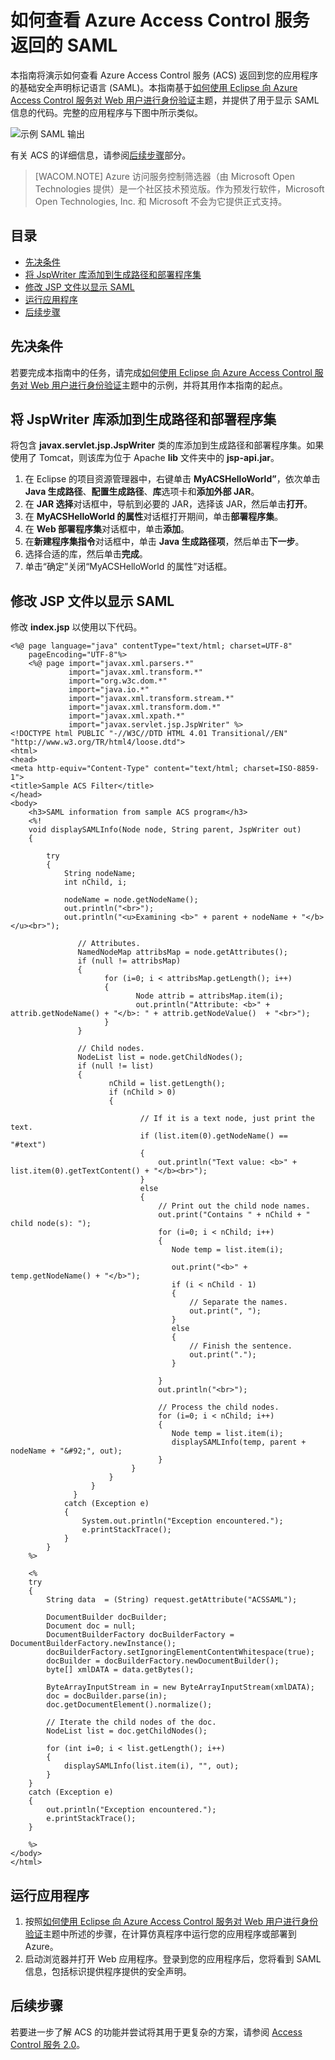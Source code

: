 <properties linkid="develop-java-how-to-guides-view-saml-returned-by-acs" urlDisplayName="View ACS SAML" pageTitle="查看 Access Control 服务返回的 SAML (Java)" metaKeywords="" description="了解如何通过 Azure 上托管的 Java 应用程序查看 Access Control 服务返回的 SAML。" metaCanonical="" services="" documentationCenter="Java" title="如何查看 Azure Access Control 服务返回的 SAML" authors="robmcm" videoId="" scriptId="" solutions="" manager="wpickett" editor="mollybos" />
<tags ms.service=""
    ms.date="09/25/2014"
    wacn.date="04/11/2015"
    />

# 如何查看 Azure Access Control 服务返回的 SAML

本指南将演示如何查看 Azure Access Control 服务 (ACS) 返回到您的应用程序的基础安全声明标记语言 (SAML)。本指南基于[如何使用 Eclipse 向 Azure Access Control 服务对 Web 用户进行身份验证][如何使用 Eclipse 向 Azure Access Control 服务对 Web 用户进行身份验证]主题，并提供了用于显示 SAML 信息的代码。完整的应用程序与下图中所示类似。

![示例 SAML 输出][示例 SAML 输出]

有关 ACS 的详细信息，请参阅[后续步骤][后续步骤]部分。

> [WACOM.NOTE]
> Azure 访问服务控制筛选器（由 Microsoft Open Technologies 提供）是一个社区技术预览版。作为预发行软件，Microsoft Open Technologies, Inc. 和 Microsoft 不会为它提供正式支持。

## 目录

-   [先决条件][先决条件]
-   [将 JspWriter 库添加到生成路径和部署程序集][将 JspWriter 库添加到生成路径和部署程序集]
-   [修改 JSP 文件以显示 SAML][修改 JSP 文件以显示 SAML]
-   [运行应用程序][运行应用程序]
-   [后续步骤][后续步骤]

## <a name="pre"></a> 先决条件

若要完成本指南中的任务，请完成[如何使用 Eclipse 向 Azure Access Control 服务对 Web 用户进行身份验证][如何使用 Eclipse 向 Azure Access Control 服务对 Web 用户进行身份验证]主题中的示例，并将其用作本指南的起点。

## <a name="add_library"></a>将 JspWriter 库添加到生成路径和部署程序集

将包含 **javax.servlet.jsp.JspWriter** 类的库添加到生成路径和部署程序集。如果使用了 Tomcat，则该库为位于 Apache **lib** 文件夹中的 **jsp-api.jar**。

1.  在 Eclipse 的项目资源管理器中，右键单击 **MyACSHelloWorld”**，依次单击 **Java 生成路径**、**配置生成路径**、**库**选项卡和**添加外部 JAR**。
2.  在 **JAR 选择**对话框中，导航到必要的 JAR，选择该 JAR，然后单击**打开**。
3.  在 **MyACSHelloWorld 的属性**对话框打开期间，单击**部署程序集**。
4.  在 **Web 部署程序集**对话框中，单击**添加**。
5.  在**新建程序集指令**对话框中，单击 **Java 生成路径项**，然后单击**下一步**。
6.  选择合适的库，然后单击**完成**。
7.  单击“确定”关闭“MyACSHelloWorld 的属性”对话框。

## <a name="modify_jsp"></a>修改 JSP 文件以显示 SAML

修改 **index.jsp** 以使用以下代码。

    <%@ page language="java" contentType="text/html; charset=UTF-8"
        pageEncoding="UTF-8"%>
        <%@ page import="javax.xml.parsers.*"
                 import="javax.xml.transform.*"
                 import="org.w3c.dom.*"
                 import="java.io.*"
                 import="javax.xml.transform.stream.*"
                 import="javax.xml.transform.dom.*"
                 import="javax.xml.xpath.*"
                 import="javax.servlet.jsp.JspWriter" %>
    <!DOCTYPE html PUBLIC "-//W3C//DTD HTML 4.01 Transitional//EN" "http://www.w3.org/TR/html4/loose.dtd">
    <html>
    <head>
    <meta http-equiv="Content-Type" content="text/html; charset=ISO-8859-1">
    <title>Sample ACS Filter</title>
    </head>
    <body>
        <h3>SAML information from sample ACS program</h3>
        <%!
        void displaySAMLInfo(Node node, String parent, JspWriter out)
        {
        
            try
            {
                String nodeName;
                int nChild, i;
                
                nodeName = node.getNodeName();
                out.println("<br>");
                out.println("<u>Examining <b>" + parent + nodeName + "</b></u><br>");
                   
                   // Attributes.
                   NamedNodeMap attribsMap = node.getAttributes();
                   if (null != attribsMap)
                   {
                         for (i=0; i < attribsMap.getLength(); i++)
                         {
                                Node attrib = attribsMap.item(i);
                                out.println("Attribute: <b>" + attrib.getNodeName() + "</b>: " + attrib.getNodeValue()  + "<br>");
                         }
                   }
                   
                   // Child nodes.
                   NodeList list = node.getChildNodes();
                   if (null != list)
                   {
                          nChild = list.getLength();
                          if (nChild > 0)
                          {                    

                                 // If it is a text node, just print the text.
                                 if (list.item(0).getNodeName() == "#text")
                                 {
                                     out.println("Text value: <b>" + list.item(0).getTextContent() + "</b><br>");
                                 }
                                 else
                                 {
                                     // Print out the child node names.
                                     out.print("Contains " + nChild + " child node(s): ");   
                                     for (i=0; i < nChild; i++)
                                     {
                                        Node temp = list.item(i);
                                        
                                        out.print("<b>" + temp.getNodeName() + "</b>");
                                        if (i < nChild - 1)
                                        {
                                            // Separate the names.
                                            out.print(", ");
                                        }
                                        else
                                        {
                                            // Finish the sentence.
                                            out.print(".");
                                        }
                                            
                                     }
                                     out.println("<br>");
                                     
                                     // Process the child nodes.
                                     for (i=0; i < nChild; i++)
                                     {
                                        Node temp = list.item(i);
                                        displaySAMLInfo(temp, parent + nodeName + "&#92;", out);
                                     }
                               }
                          }
                      }
                  }
                catch (Exception e)
                {
                    System.out.println("Exception encountered.");
                    e.printStackTrace();            
                }
            }
        %>

        <%
        try 
        {
            String data  = (String) request.getAttribute("ACSSAML");
            
            DocumentBuilder docBuilder;
            Document doc = null;
            DocumentBuilderFactory docBuilderFactory = DocumentBuilderFactory.newInstance();
            docBuilderFactory.setIgnoringElementContentWhitespace(true);
            docBuilder = docBuilderFactory.newDocumentBuilder();
            byte[] xmlDATA = data.getBytes();
            
            ByteArrayInputStream in = new ByteArrayInputStream(xmlDATA); 
            doc = docBuilder.parse(in);
            doc.getDocumentElement().normalize();
            
            // Iterate the child nodes of the doc.
            NodeList list = doc.getChildNodes();

            for (int i=0; i < list.getLength(); i++)
            {
                displaySAMLInfo(list.item(i), "", out);
            }
        }
        catch (Exception e) 
        {
            out.println("Exception encountered.");
            e.printStackTrace();
        }
        
        %>
    </body>
    </html>

## <a name="run_application"></a>运行应用程序

1.  按照[如何使用 Eclipse 向 Azure Access Control 服务对 Web 用户进行身份验证][如何使用 Eclipse 向 Azure Access Control 服务对 Web 用户进行身份验证]主题中所述的步骤，在计算仿真程序中运行您的应用程序或部署到 Azure。
2.  启动浏览器并打开 Web 应用程序。登录到您的应用程序后，您将看到 SAML 信息，包括标识提供程序提供的安全声明。

## <a name="next_steps"></a>后续步骤

若要进一步了解 ACS 的功能并尝试将其用于更复杂的方案，请参阅 [Access Control 服务 2.0][Access Control 服务 2.0]。

  [如何使用 Eclipse 向 Azure Access Control 服务对 Web 用户进行身份验证]: active-directory-java-authenticate-users-access-control-eclipse
  [示例 SAML 输出]: ./media/active-directory-java-view-saml-returned-by-access-control/SAML_Output.png
  [后续步骤]: #next_steps
  [先决条件]: #pre
  [将 JspWriter 库添加到生成路径和部署程序集]: #add_library
  [修改 JSP 文件以显示 SAML]: #modify_jsp
  [运行应用程序]: #run_application
  [Access Control 服务 2.0]: http://msdn.microsoft.com/zh-cn/library/hh147631.aspx

